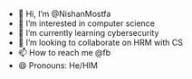 - 👋 Hi, I’m @NishanMostfa
- 👀 I’m interested in computer science
- 🌱 I’m currently learning cybersecurity
- 💞️ I’m looking to collaborate on HRM with CS
- 📫 How to reach me @fb
- 😄 Pronouns: He/HIM
  

<!---
NishanMostfa/NishanMostfa is a ✨ special ✨ repository because its `README.md` (this file) appears on your GitHub profile.
You can click the Preview link to take a look at your changes.
--->
